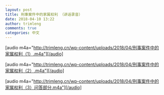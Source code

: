 ```yaml
---
layout: post
title: 刑事案件中的家属权利 （讲话录音）
date: 2018-04-10 13:22
author: trimleng
comments: true
categories: 中文
---
```

[audio m4a="http://trimleng.cn/wp-content/uploads/2018/04/刑事案件中的家属权利（1）.m4a"][/audio]

[audio m4a="http://trimleng.cn/wp-content/uploads/2018/04/刑事案件中的家属权利（2）.m4a"][/audio]

[audio m4a="http://trimleng.cn/wp-content/uploads/2018/04/刑事案件中的家属权利（3）问答部分.m4a"][/audio]
